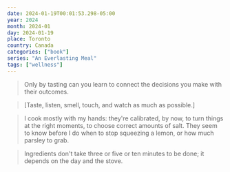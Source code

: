 ```yaml
---
date: 2024-01-19T00:01:53.298-05:00
year: 2024
month: 2024-01
day: 2024-01-19
place: Toronto
country: Canada
categories: ["book"]
series: "An Everlasting Meal"
tags: ["wellness"]
---
```

> Only by tasting can you learn to connect the decisions you make with their outcomes.

> [Taste, listen, smell, touch, and watch as much as possible.]

> I cook mostly with my hands: they're calibrated, by now, to turn things at the right moments, to choose correct amounts of salt. They seem to know before I do when to stop squeezing a lemon, or how much parsley to grab.

> Ingredients don't take three or five or ten minutes to be done; it depends on the day and the stove.
